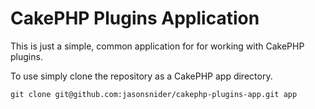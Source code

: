 # CakePHP Plugins Application

This is just a simple, common application for for working with CakePHP plugins.
 
To use simply clone the repository as a CakePHP app directory.

````
git clone git@github.com:jasonsnider/cakephp-plugins-app.git app
````